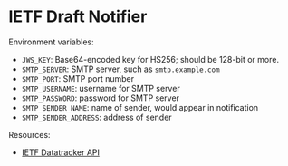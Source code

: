 # IETF Draft Notifier

Environment variables:
  - `JWS_KEY`: Base64-encoded key for HS256; should be 128-bit or more.
  - `SMTP_SERVER`: SMTP server, such as `smtp.example.com`
  - `SMTP_PORT`: SMTP port number
  - `SMTP_USERNAME`: username for SMTP server
  - `SMTP_PASSWORD`: password for SMTP server
  - `SMTP_SENDER_NAME`: name of sender, would appear in notification
  - `SMTP_SENDER_ADDRESS`: address of sender

Resources:
  - [IETF Datatracker API](https://datatracker.ietf.org/api/)
